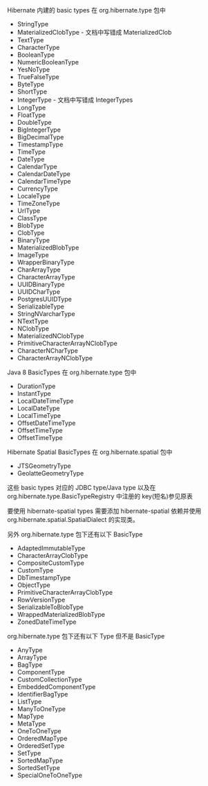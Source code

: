 Hibernate 内建的 basic types 在 org.hibernate.type 包中
- StringType
- MaterializedClobType - 文档中写错成 MaterializedClob
- TextType
- CharacterType
- BooleanType
- NumericBooleanType
- YesNoType
- TrueFalseType
- ByteType
- ShortType
- IntegerType - 文档中写错成 IntegerTypes
- LongType
- FloatType
- DoubleType
- BigIntegerType
- BigDecimalType
- TimestampType
- TimeType
- DateType
- CalendarType
- CalendarDateType
- CalendarTimeType
- CurrencyType
- LocaleType
- TimeZoneType
- UrlType
- ClassType
- BlobType
- ClobType
- BinaryType
- MaterializedBlobType
- ImageType
- WrapperBinaryType
- CharArrayType
- CharacterArrayType
- UUIDBinaryType
- UUIDCharType
- PostgresUUIDType
- SerializableType
- StringNVarcharType
- NTextType
- NClobType
- MaterializedNClobType
- PrimitiveCharacterArrayNClobType
- CharacterNCharType
- CharacterArrayNClobType


Java 8 BasicTypes 在 org.hibernate.type 包中
- DurationType
- InstantType
- LocalDateTimeType
- LocalDateType
- LocalTimeType
- OffsetDateTimeType
- OffsetTimeType
- OffsetTimeType


Hibernate Spatial BasicTypes 在 org.hibernate.spatial 包中
- JTSGeometryType
- GeolatteGeometryType


这些 basic types 对应的 JDBC type/Java type 以及在 org.hibernate.type.BasicTypeRegistry 中注册的 key(短名)参见原表


要使用 hibernate-spatial types 需要添加 hibernate-spatial 依赖并使用 org.hibernate.spatial.SpatialDialect 的实现类。


另外 org.hibernate.type 包下还有以下 BasicType
- AdaptedImmutableType
- CharacterArrayClobType
- CompositeCustomType
- CustomType
- DbTimestampType
- ObjectType
- PrimitiveCharacterArrayClobType
- RowVersionType
- SerializableToBlobType
- WrappedMaterializedBlobType
- ZonedDateTimeType


org.hibernate.type 包下还有以下 Type 但不是 BasicType
- AnyType
- ArrayType
- BagType
- ComponentType
- CustomCollectionType
- EmbeddedComponentType
- IdentifierBagType
- ListType
- ManyToOneType
- MapType
- MetaType
- OneToOneType
- OrderedMapType
- OrderedSetType
- SetType
- SortedMapType
- SortedSetType
- SpecialOneToOneType

